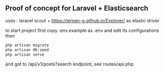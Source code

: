 ## Proof of concept for Laravel + Elasticsearch

uses : laravel scout + https://jeroen-g.github.io/Explorer/ as elastic driver

to start project first copy .env.example as .env and edit its configurations then
```bash
php artisan migrate
php artisan db:seed
php artisan serve
```
and got to /api/v1/posts?search endpoint,
see routes/api.php

